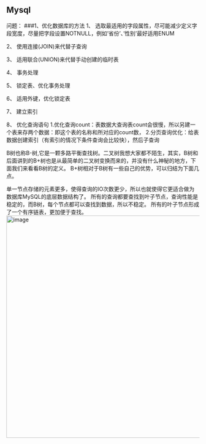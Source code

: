 ## Mysql
问题：
###1、优化数据库的方法
1、  选取最适用的字段属性，尽可能减少定义字段宽度，尽量把字段设置NOTNULL，例如’省份’、’性别’最好适用ENUM

2、  使用连接(JOIN)来代替子查询

3、  适用联合(UNION)来代替手动创建的临时表

4、  事务处理

5、  锁定表、优化事务处理

6、  适用外键，优化锁定表

7、  建立索引

8、  优化查询语句  1.优化查询count：表数据大查询表count会很慢，所以另建一个表来存两个数据：即这个表的名称和所对应的count数，
2.分页查询优化：给表数据创建索引（有索引的情况下条件查询会比较快），然后子查询

B树也称B-树,它是一颗多路平衡查找树。二叉树我想大家都不陌生，其实，B树和后面讲到的B+树也是从最简单的二叉树变换而来的，并没有什么神秘的地方，下面我们来看看B树的定义。
B+树相对于B树有一些自己的优势，可以归结为下面几点。

单一节点存储的元素更多，使得查询的IO次数更少，所以也就使得它更适合做为数据库MySQL的底层数据结构了。
所有的查询都要查找到叶子节点，查询性能是稳定的，而B树，每个节点都可以查找到数据，所以不稳定。
所有的叶子节点形成了一个有序链表，更加便于查找。
<img width="580" alt="image" src="https://user-images.githubusercontent.com/56168768/149303760-5fed673a-958f-4f51-a7eb-23cdcdd98ea2.png">
